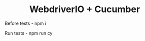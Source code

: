 <h1 align='center'>WebdriverIO + Cucumber</h1>

<p align='left'>Before tests - npm i</p>
<p align='left'>Run tests - npm run cy</p>
